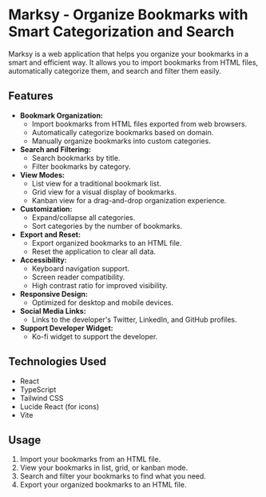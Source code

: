 # Marksy - Organize Bookmarks with Smart Categorization and Search

Marksy is a web application that helps you organize your bookmarks in a smart and efficient way. It allows you to import bookmarks from HTML files, automatically categorize them, and search and filter them easily.

## Features

-   **Bookmark Organization:**
    -   Import bookmarks from HTML files exported from web browsers.
    -   Automatically categorize bookmarks based on domain.
    -   Manually organize bookmarks into custom categories.
-   **Search and Filtering:**
    -   Search bookmarks by title.
    -   Filter bookmarks by category.
-   **View Modes:**
    -   List view for a traditional bookmark list.
    -   Grid view for a visual display of bookmarks.
    -   Kanban view for a drag-and-drop organization experience.
-   **Customization:**
    -   Expand/collapse all categories.
    -   Sort categories by the number of bookmarks.
-   **Export and Reset:**
    -   Export organized bookmarks to an HTML file.
    -   Reset the application to clear all data.
-   **Accessibility:**
    -   Keyboard navigation support.
    -   Screen reader compatibility.
    -   High contrast ratio for improved visibility.
-   **Responsive Design:**
    -   Optimized for desktop and mobile devices.
-   **Social Media Links:**
    -   Links to the developer's Twitter, LinkedIn, and GitHub profiles.
-   **Support Developer Widget:**
    -   Ko-fi widget to support the developer.

## Technologies Used

-   React
-   TypeScript
-   Tailwind CSS
-   Lucide React (for icons)
-   Vite

## Usage

1.  Import your bookmarks from an HTML file.
2.  View your bookmarks in list, grid, or kanban mode.
3.  Search and filter your bookmarks to find what you need.
4.  Export your organized bookmarks to an HTML file.
